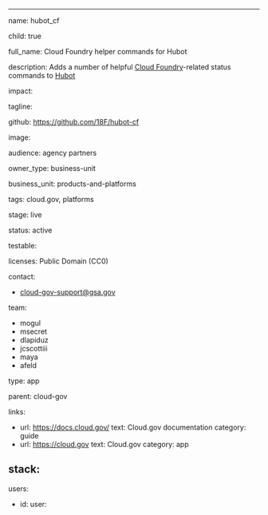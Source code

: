 ---

name: hubot_cf

child: true

full_name: Cloud Foundry helper commands for Hubot

description: Adds a number of helpful [Cloud Foundry](http://cloudfoundry.org/)-related status commands to [Hubot](http://hubot.github.com/)

impact:

tagline:

github: https://github.com/18F/hubot-cf

image:

audience: agency partners

owner_type: business-unit

business_unit: products-and-platforms

tags: cloud.gov, platforms

stage: live

status: active

testable:

licenses: Public Domain (CC0)


contact:
- cloud-gov-support@gsa.gov

team:
- mogul
- msecret
- dlapiduz
- jcscottiii
- maya
- afeld

type: app

parent: cloud-gov

links:
- url: https://docs.cloud.gov/
  text: Cloud.gov documentation
  category: guide
- url: https://cloud.gov
  text: Cloud.gov
  category: app


stack:
-

users:
- id:
  user:
